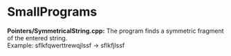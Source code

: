 # SmallPrograms
<b>Pointers/SymmetricalString.cpp:</b> The program finds a symmetric fragment of the entered string.<br />
Example: sflkfqwerttrewqjlssf -> sflkfjlssf
<br />
